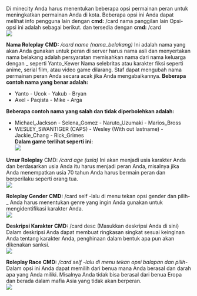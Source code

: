 Di minecity Anda harus menentukan beberapa opsi permainan peran untuk meningkatkan permainan Anda di kota.
Beberapa opsi ini Anda dapat melihat info pengguna lain dengan **cmd:** /card nama panggilan lain
Opsi-opsi ini adalah sebagai berikut. dan tersedia dengan **cmd:** /card                                              
![](https://i.gyazo.com/e2b78b1b27dff8382bd4463ba0910688.png)


**Nama Roleplay** **CMD:** _/card name (nama_belakang)_
Ini adalah nama yang akan Anda gunakan untuk peran di server harus nama asli dan menyertakan nama belakang adalah persyaratan memisahkan nama dari nama keluarga dengan _ seperti Yanto_Kewer
Nama selebritas atau karakter fiksi seperti anime, serial film, atau video game dilarang. Staf dapat mengubah nama permainan peran Anda secara acak jika Anda mengabaikannya.
**Beberapa contoh nama yang benar adalah:**                                                                               
- Yanto           - Ucok             - Yakub                - Bryan                             
- Axel            - Paqista          - Mike                 - Arga                             

**Beberapa contoh nama yang salah dan tidak diperbolehkan adalah:**                                                          
- Michael_Jackson         - Selena_Gomez               - Naruto_Uzumaki               - Marios_Bross                       
- WESLEY_SWANTIGER (CAPS) - Wesley (With out lastname) - Jackie_Chang                 - Rick_Grimes                       
**Dalam game terlihat seperti ini:**                                                                                             
![](https://i.gyazo.com/272392eeecff819e5f4bd85fc6ef0970.png)

**Umur Roleplay** CMD: _/card age (usia)_
Ini akan menjadi usia karakter Anda dan berdasarkan usia Anda itu harus menjadi peran Anda, misalnya jika Anda menempatkan usia 70 tahun Anda harus bermain peran dan berperilaku seperti orang tua.                                                                     
![](https://i.gyazo.com/d4491022f2d8fbab51f673a9cdd3ce84.png)

**Roleplay Gender** **CMD:** /card self -lalu di menu tekan opsi gender dan pilih- _
Anda harus menentukan genre yang ingin Anda gunakan untuk mengidentifikasi karakter Anda.                                                 
![](https://i.gyazo.com/0566b8f53b61ecb886a315ab7db84f27.png)

**Deskripsi Karakter** **CMD:** /card desc (Masukkan deskripsi Anda di sini)
Dalam deskripsi Anda dapat membuat ringkasan singkat sesuai keinginan Anda tentang karakter Anda, penghinaan dalam bentuk apa pun akan dikenakan sanksi.                                                                                                              
![](https://i.gyazo.com/127f25ea64613ce9f7f0cc0281cc72e5.png)

**Roleplay Race** **CMD:** _/card self -lalu di menu tekan opsi balapan dan pilih-_
Dalam opsi ini Anda dapat memilih dari benua mana Anda berasal dan darah apa yang Anda miliki. Misalnya Anda tidak bisa berasal dari benua Eropa dan berada dalam mafia Asia yang tidak akan berperan.                                                  
![](https://i.gyazo.com/17e83302a7b07804c39025901b472d2d.png)         
